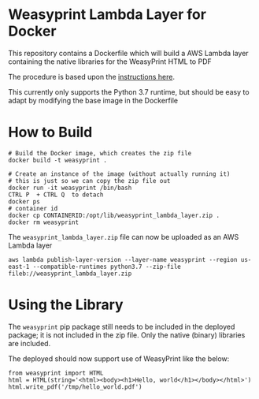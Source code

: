 # Weasyprint Lambda Layer for Docker
This repository contains a Dockerfile which will build a AWS Lambda layer containing the native libraries for the WeasyPrint HTML to PDF 

The procedure is based upon the [instructions here](https://aws.amazon.com/premiumsupport/knowledge-center/lambda-linux-binary-package/).

This currently only supports the Python 3.7 runtime, but should be easy to adapt by modifying the base image in the Dockerfile

# How to Build

```
# Build the Docker image, which creates the zip file
docker build -t weasyprint .

# Create an instance of the image (without actually running it)
# this is just so we can copy the zip file out
docker run -it weasyprint /bin/bash
CTRL P  + CTRL Q  to detach
docker ps 
# container id
docker cp CONTAINERID:/opt/lib/weasyprint_lambda_layer.zip .
docker rm weasyprint
```

The `weasyprint_lambda_layer.zip` file can now be uploaded as an AWS Lambda layer

```
aws lambda publish-layer-version --layer-name weasyprint --region us-east-1 --compatible-runtimes python3.7 --zip-file fileb://weasyprint_lambda_layer.zip
```

# Using the Library
The `weasyprint` pip package still needs to be included in the deployed package; it is not included in the zip file. Only the native (binary) libraries are included.

The deployed should now support use of WeasyPrint like the below:
```
from weasyprint import HTML
html = HTML(string='<html><body><h1>Hello, world</h1></body></html>')
html.write_pdf('/tmp/hello_world.pdf')
```
